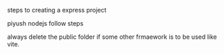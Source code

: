 steps to creating a express project

piyush nodejs follow steps 


always delete the public folder if some other frmaework is to be used like vite. 